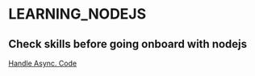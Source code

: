 # LEARNING_NODEJS

## Check skills before going onboard with nodejs

[Handle Async. Code](https://github.com/ndjerrou/async_coding/tree/master)

